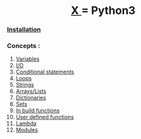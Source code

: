 <h1 align="center" > <a href="../"> X </a> = Python3</h1>

### [Installation](./00-installation.md)

### Concepts :
 1. [Variables](./01-Variables.md)
 2. [I/O](./02-Input-Output.md)
 3. [Conditional statements](./03-Conditionals.md)
 4. [Loops](./04-loops.md)
 5. [Strings](./05-Strings.md)
 6. [Arrays/Lists](./06-Lists.md)
 7. [Dictionaries](./07-Dictionaries.md)
 8. [Sets]()
 9. [In build functions]()
 10. [User defined functions](./10-user_defined_functions.md)
 11. [Lambda]()
 12. [Modules]()
